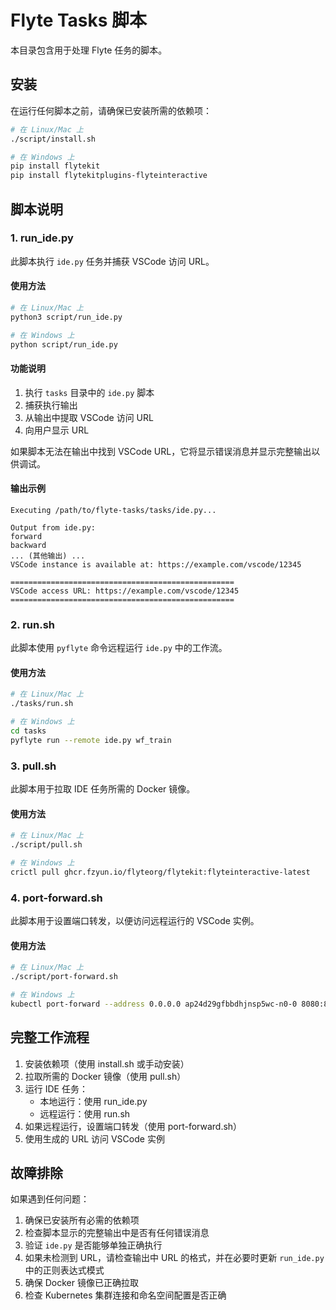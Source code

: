 # Flyte Tasks 脚本

本目录包含用于处理 Flyte 任务的脚本。

## 安装

在运行任何脚本之前，请确保已安装所需的依赖项：

```bash
# 在 Linux/Mac 上
./script/install.sh

# 在 Windows 上
pip install flytekit
pip install flytekitplugins-flyteinteractive
```

## 脚本说明

### 1. run_ide.py

此脚本执行 `ide.py` 任务并捕获 VSCode 访问 URL。

#### 使用方法

```bash
# 在 Linux/Mac 上
python3 script/run_ide.py

# 在 Windows 上
python script/run_ide.py
```

#### 功能说明

1. 执行 `tasks` 目录中的 `ide.py` 脚本
2. 捕获执行输出
3. 从输出中提取 VSCode 访问 URL
4. 向用户显示 URL

如果脚本无法在输出中找到 VSCode URL，它将显示错误消息并显示完整输出以供调试。

#### 输出示例

```
Executing /path/to/flyte-tasks/tasks/ide.py...

Output from ide.py:
forward
backward
... (其他输出) ...
VSCode instance is available at: https://example.com/vscode/12345

==================================================
VSCode access URL: https://example.com/vscode/12345
==================================================
```

### 2. run.sh

此脚本使用 `pyflyte` 命令远程运行 `ide.py` 中的工作流。

#### 使用方法

```bash
# 在 Linux/Mac 上
./tasks/run.sh

# 在 Windows 上
cd tasks
pyflyte run --remote ide.py wf_train
```

### 3. pull.sh

此脚本用于拉取 IDE 任务所需的 Docker 镜像。

#### 使用方法

```bash
# 在 Linux/Mac 上
./script/pull.sh

# 在 Windows 上
crictl pull ghcr.fzyun.io/flyteorg/flytekit:flyteinteractive-latest
```

### 4. port-forward.sh

此脚本用于设置端口转发，以便访问远程运行的 VSCode 实例。

#### 使用方法

```bash
# 在 Linux/Mac 上
./script/port-forward.sh

# 在 Windows 上
kubectl port-forward --address 0.0.0.0 ap24d29gfbbdhjnsp5wc-n0-0 8080:8080 -n flytesnacks-development
```

## 完整工作流程

1. 安装依赖项（使用 install.sh 或手动安装）
2. 拉取所需的 Docker 镜像（使用 pull.sh）
3. 运行 IDE 任务：
   - 本地运行：使用 run_ide.py
   - 远程运行：使用 run.sh
4. 如果远程运行，设置端口转发（使用 port-forward.sh）
5. 使用生成的 URL 访问 VSCode 实例

## 故障排除

如果遇到任何问题：

1. 确保已安装所有必需的依赖项
2. 检查脚本显示的完整输出中是否有任何错误消息
3. 验证 `ide.py` 是否能够单独正确执行
4. 如果未检测到 URL，请检查输出中 URL 的格式，并在必要时更新 `run_ide.py` 中的正则表达式模式
5. 确保 Docker 镜像已正确拉取
6. 检查 Kubernetes 集群连接和命名空间配置是否正确